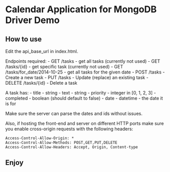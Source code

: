 Calendar Application for MongoDB Driver Demo
============================================

How to use
----------

Edit the api_base_url in index.html.

Endpoints required:
	- GET    /tasks                     - get all tasks (currently not used)
	- GET    /tasks/{id}                - get specific task (currently not used)
	- GET    /tasks/for_date/2014-10-25 - get all tasks for the given date
	- POST   /tasks                     - Create a new task
	- PUT    /tasks                     - Update (replace) an existing task
	- DELETE /tasks/{id}                - Delete a task

A task has:
	- title     - string
	- text      - string
	- priority  - integer in [0, 1, 2, 3]
	- completed - boolean (should default to false)
	- date      - datetime - the date it is for

Make sure the server can parse the dates and ids without issues.

Also, if hosting the front-end and server on different HTTP ports make sure you enable cross-origin requests with the following headers:

    Access-Control-Allow-Origin: *
    Access-Control-Allow-Methods: POST,GET,PUT,DELETE
    Access-Control-Allow-Headers: Accept, Origin, Content-type
  
Enjoy
-----

